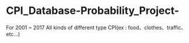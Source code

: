 # CPI_Database-Probability_Project-
For 2001 ~ 2017 All kinds of different type CPI(ex : food、clothes、traffic、etc...)
